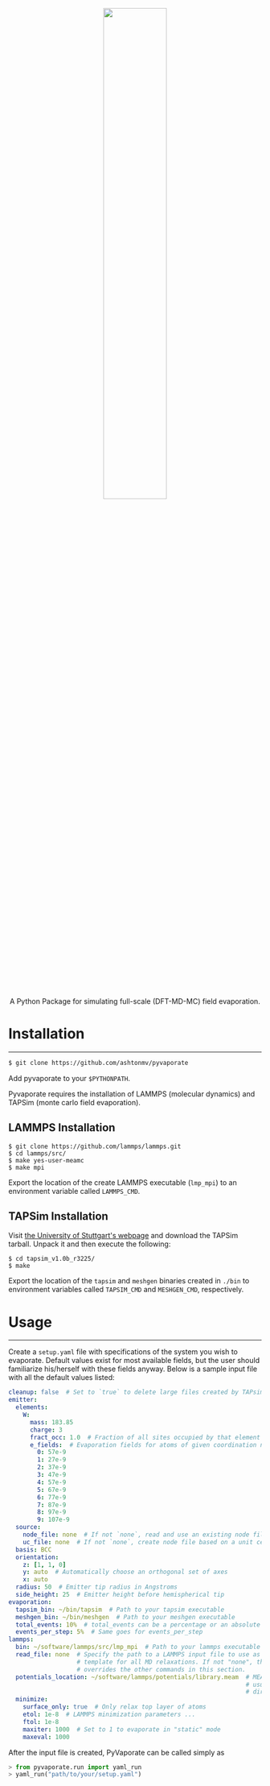 <p align="center">
  <img src="https://s3.amazonaws.com/mashton/pyvaporate_logo.svg?" width="50%"/>
</p>
<p align="center">
  A Python Package for simulating full-scale (DFT-MD-MC) field evaporation.
</p>


# Installation
------
```bash
$ git clone https://github.com/ashtonmv/pyvaporate
```

Add pyvaporate to your `$PYTHONPATH`.

Pyvaporate requires the installation of LAMMPS (molecular dynamics) and TAPSim
(monte carlo field evaporation).

## LAMMPS Installation

```
$ git clone https://github.com/lammps/lammps.git
$ cd lammps/src/
$ make yes-user-meamc
$ make mpi
```

Export the location of the create LAMMPS executable (`lmp_mpi`) to an
environment variable called `LAMMPS_CMD`.

## TAPSim Installation

Visit [the University of Stuttgart's webpage](http://www.uni-stuttgart.de/imw/mp/forschung/atom_probe_RD_center/software.en.html)
and download the TAPSim tarball. Unpack it and then execute the following:

```
$ cd tapsim_v1.0b_r3225/
$ make
```

Export the location of the `tapsim` and `meshgen` binaries created in `./bin`
to environment variables called `TAPSIM_CMD` and `MESHGEN_CMD`, respectively.

# Usage
------

Create a `setup.yaml` file with specifications of the system you wish to evaporate.
Default values exist for most available fields, but the user should familiarize
his/herself with these fields anyway. Below is a sample input file with all
the default values listed:

```yaml
cleanup: false  # Set to `true` to delete large files created by TAPsim
emitter:
  elements:
    W:
      mass: 183.85
      charge: 3
      fract_occ: 1.0  # Fraction of all sites occupied by that element
      e_fields:  # Evaporation fields for atoms of given coordination numbers
        0: 57e-9
        1: 27e-9
        2: 37e-9
        3: 47e-9
        4: 57e-9
        5: 67e-9
        6: 77e-9
        7: 87e-9
        8: 97e-9
        9: 107e-9
  source:
    node_file: none  # If not `none`, read and use an existing node file (specify path to file)
    uc_file: none  # If not `none`, create node file based on a unit cell in a common structure file format (POSCAR, XYZ, etc.)
  basis: BCC
  orientation:
    z: [1, 1, 0]
    y: auto  # Automatically choose an orthogonal set of axes
    x: auto
  radius: 50  # Emitter tip radius in Angstroms
  side_height: 25  # Emitter height before hemispherical tip
evaporation:
  tapsim_bin: ~/bin/tapsim  # Path to your tapsim executable
  meshgen_bin: ~/bin/meshgen  # Path to your meshgen executable
  total_events: 10%  # total_events can be a percentage or an absolute number of evaporated atoms
  events_per_step: 5%  # Same goes for events_per_step
lammps:
  bin: ~/software/lammps/src/lmp_mpi  # Path to your lammps executable
  read_file: none  # Specify the path to a LAMMPS input file to use as a
                   # template for all MD relaxations. If not "none", this
                   # overrides the other commands in this section.
  potentials_location: ~/software/lammps/potentials/library.meam  # MEAM library file. This file is
                                                                  # usually in your lammps/potentials
                                                                  # directory.
  minimize:
    surface_only: true  # Only relax top layer of atoms
    etol: 1e-8  # LAMMPS minimization parameters ...
    ftol: 1e-8
    maxiter: 1000  # Set to 1 to evaporate in "static" mode
    maxeval: 1000
```

After the input file is created, PyVaporate can be called simply as

```python
> from pyvaporate.run import yaml_run
> yaml_run("path/to/your/setup.yaml")
```
